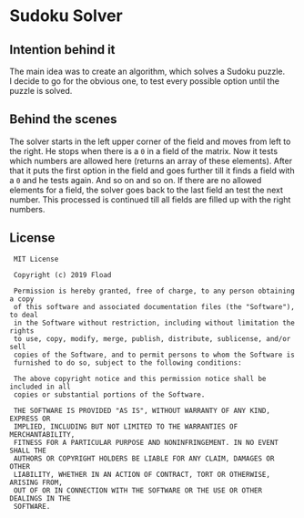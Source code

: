 # Sudoku Solver

## Intention behind it

The main idea was to create an algorithm, which solves a Sudoku puzzle.  
I decide to go for the obvious one, to test every possible option until the puzzle is solved. 


## Behind the scenes

The solver starts in the left upper corner of the field and moves from left to the right. He stops when there is a `0` in a field of the matrix. Now it tests which numbers are allowed here (returns an array of these elements). After that it puts the first option in the field and goes further till it finds a field with a `0` and he tests again. And so on and so on. If there are no allowed elements for a field, the solver goes back to the last field an test the next number. This processed is continued till all fields are filled up with the right numbers.


## License

```
 MIT License
 
 Copyright (c) 2019 Fload
 
 Permission is hereby granted, free of charge, to any person obtaining a copy
 of this software and associated documentation files (the "Software"), to deal
 in the Software without restriction, including without limitation the rights
 to use, copy, modify, merge, publish, distribute, sublicense, and/or sell
 copies of the Software, and to permit persons to whom the Software is
 furnished to do so, subject to the following conditions:
 
 The above copyright notice and this permission notice shall be included in all
 copies or substantial portions of the Software.
 
 THE SOFTWARE IS PROVIDED "AS IS", WITHOUT WARRANTY OF ANY KIND, EXPRESS OR
 IMPLIED, INCLUDING BUT NOT LIMITED TO THE WARRANTIES OF MERCHANTABILITY,
 FITNESS FOR A PARTICULAR PURPOSE AND NONINFRINGEMENT. IN NO EVENT SHALL THE
 AUTHORS OR COPYRIGHT HOLDERS BE LIABLE FOR ANY CLAIM, DAMAGES OR OTHER
 LIABILITY, WHETHER IN AN ACTION OF CONTRACT, TORT OR OTHERWISE, ARISING FROM,
 OUT OF OR IN CONNECTION WITH THE SOFTWARE OR THE USE OR OTHER DEALINGS IN THE
 SOFTWARE.

```